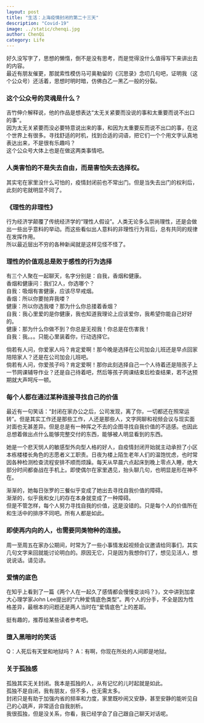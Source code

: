 ```yaml
---
layout: post
title: "生活：上海疫情封闭的第二十三天"
description: "Covid-19"
image: ../static/chenqi.jpg
author: ChenQi
category: Life
---
```


好久没写字了，思想的懒惰，倒不是没有思考，而是觉得没什么值得写下来讲出去的内容。  
最近有朋友催更，那就索性模仿马可奥勒留的《沉思录》念叨几句吧，证明我（这个公众号）还活着，思想时明时暗，仿佛白乙一黑乙一般的分裂。  

### 这个公众号的灵魂是什么？

吉竹伸介解释说，他的作品是想表达“太无关紧要而没说的事和太重要而说不出口的事”。  
因为太无关紧要而没必要特意说出来的事，和因为太重要反而说不出口的事，在这个世界上有很多。寻找舒适的时机，找到合适的词语，把它们一个个用文字认真地表达出来，不是很有乐趣吗？  
这个公众号大体上也是在做这两类事情吧。

### 人类害怕的不是失去自由，而是害怕失去选择权。

其实宅在家里没什么可怕的，疫情封闭前也不常出门。但是当失去出门的权利后，此刻的宅就明显不同了。

### 《理性的非理性》

行为经济学颠覆了传统经济学的“理性人假设”。人类无论多么崇尚理性，还是会做出一些出乎意料的举动。而这些看似出人意料的非理性行为背后，总有共同的规律在发挥作用。  
所以最近层出不穷的各种新闻就是这样见怪不怪了。

### 理性的价值观总是败于感性的行为选择

有三个人聚在一起聊天，名字分别是：自我，香烟和健康。  
香烟和健康问：我们2人，你选哪个？  
自我：吸烟有害健康，应该尽早戒烟。  
香烟：所以你要抛弃我喽？  
健康：所以你选我喽？那为什么你总搂着香烟？  
自我：我心里爱的是你健康，我也知道我理论上应该爱你，我希望你能自己好好的。  
健康：那为什么你做不到？你总是无视我！你总是在伤害我！  
自我：我。。。只能心里装着你，行动选择它。

倘若有人问，你爱家人吗？肯定爱啊！那今晚是选择在公司加会儿班还是早点回家陪陪家人？还是在公司加会儿班吧。  
倘若有人问，你爱孩子吗？肯定爱啊！那你此刻选择自己一个人待着还是陪孩子上一节网课辅导作业？还是自己待着吧，然后等孩子网课结束后检查结果，若不达预期就大声呵斥一顿。

### 每个人都在通过某种连接寻找自己的价值

最近有一句笑话：“封闭在家办公之后，公司发现，离了你，一切都还在照常运转”。但是其实工作还是那些工作，人还是那些人，文字网聊和视频会议与现实面对面也无甚差异。但是总是有一种挥之不去的企图寻找自我价值的不适感。也因此总想着做出点什么能够完整交付的东西，能够被人明显看到的东西。

她是一个悲天悯人的敏感型外向型人格的好人，自疫情封闭开始就主动承担了小区本栋楼楼长角色的志愿者义工职责。日夜为楼上陌生老年人们的温饱忧虑，也时常因各种检测检查流程安排不顺而烦躁。每天从早晨六点起床到晚上零点入睡，绝大部分时间都奋战在手机上。即使偶尔在家里遇见，抬头聊几句，也明显是形在神不在。

渐渐的，她每日张罗的三餐似乎变成了她出去寻找自我价值的障碍。  
渐渐的，似乎我和女儿的存在本身就变成了一种障碍。  
但是不管怎样，每个人努力寻找自我的价值，这是没错的。只是每个人的价值所在和生活中的排序不同吧。所有人都是如此。

### 即使再内向的人，也需要同类物种的连接。

周一至周五在家办公期间，时常为了一些小事情发起视频会议邀请给同事们，其实几句文字来回就能讨论明白的。原因无它，只是因为我想你们了，想见见活人，想说说话。请见谅。

### 爱情的底色

在知乎上看到了一篇《两个人在一起久了感情都会慢慢变淡吗？》，文中讲到加拿大心理学家John Lee提出的“六种爱情底色类型”。两个人的分手，不全是因为性格差异，最根本的问题还是两人当时在“爱情底色”上的差距。

挺有趣的，推荐给某些读者参考吧。

### 堕入黑暗时的笑话

Q：人死后有天堂和地狱吗？
A：有啊，你现在所处的人间即是地狱。

### 关于孤独感

孤独其实无关封闭。我本是孤独的人，从有记忆的儿时起就是如此。  
孤独不是自闭，我有朋友，但不多，也无需太多。  
封闭只是有助于加强内省的频率和力度，家里既吵闹又安静，甚至安静的能听见自己的心跳声，非常适合自我剖析。  
我很孤独，但是没关系，你看，我已经学会了自己跟自己聊天对话呢。

